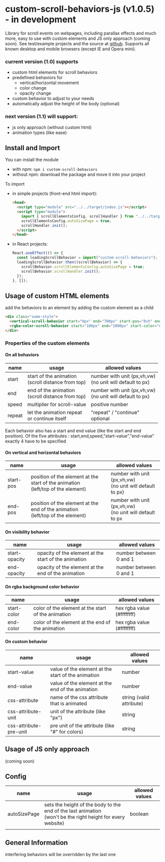 # custom-scroll-behaviors-js (v1.0.5) - in development

Library for scroll events on webpages, including parallax effects and much more, easy to use with custom elements and JS only approach (coming soon).
See test/example projects and the source at [github]().
Supports all known desktop and mobile browsers (except IE and Opera mini).

### current version (1.0) supports

- custom html elements for scroll behaviors
- predefined behaviors for
  - vertical/horizontal movement
  - color change
  - opacity change
- custom behavior to adjust to your needs
- automatically adjust the height of the body (optional)

### next version (1.1) will support:

- js only approach (without custom html)
- animation types (like ease)

## Install and Import

You can install the module

- with npm: `npm i custom-scroll-behaviors`
- without npm: download the package and move it into your project

To import

- in simple projects (front-end html import):

  ```html
  <head>
    <script type="module" src="../../target/index.js"></script>
    <script type="module">
      import { scrollElementsConfig, scrollHandler } from "../../target/index.js";
      scrollElementsConfig.autoSizePage = true;
      scrollHandler.init();
    </script>
  </head>
  ```

- in React projects:

  ```typescript
  React.useEffect(() => {
    const loadingScrollBehavior = import("custom-scroll-behaviors");
    loadingScrollBehavior.then((scrollBehavior) => {
      scrollBehavior.scrollElementsConfig.autoSizePage = true;
      scrollBehavior.scrollHandler.init();
    });
  }, []);
  ```

## Usage of custom HTML elements

add the behaviors to an element by adding the custom element as a child

```html
<div class="some-style">
  <vertical-scroll-behavior start="0px" end="700px" start-pos="0vh" end-pos="90vh"></vertical-scroll-behavior>
  <rgba-color-scroll-behavior start="100px" end="1000px" start-color="#ff0000ff" end-color="#0000ffff"> </rgba-color-scroll-behavior>
</div>
```

### Properties of the custom elements

#### On all behaviors

| name   | usage                                                  | allowed values                                                |
| ------ | ------------------------------------------------------ | ------------------------------------------------------------- |
| start  | start of the animation<br />(scroll distance from top) | number with unit (px,vh,vw)<br />(no unit will default to px) |
| end    | end of the animation<br />(scroll distance from top)   | number with unit (px,vh,vw)<br />(no unit will default to px) |
| speed  | multiplier for scroll-value                            | positive number                                               |
| repeat | let the animation repeat<br />or continue itself       | "repeat" / "continue"<br />optional                           |

Each behavior also has a start and end value (like the start and end position).
Of the five attributes : start,end,speed,"start-value","end-value" exactly 4 have to be specified

#### On vertical and horizontal behaviors

| name      | usage                                                                                | allowed values                                                |
| --------- | ------------------------------------------------------------------------------------ | ------------------------------------------------------------- |
| start-pos | position of the element at the start of the animation<br />(left/top of the element) | number with unit (px,vh,vw)<br />(no unit will default to px) |
| end-pos   | position of the element at the end of the animation<br />(left/top of the element)   | number with unit (px,vh,vw)<br />(no unit will default to px  |

#### On visibility behavior

| name          | usage                                                | allowed values         |
| ------------- | ---------------------------------------------------- | ---------------------- |
| start-opacity | opacity of the element at the start of the animation | number between 0 and 1 |
| end-opacity   | opacity of the element at the end of the animation   | number between 0 and 1 |

#### On rgba background color behavior

| name        | usage                                              | allowed values             |
| ----------- | -------------------------------------------------- | -------------------------- |
| start-color | color of the element at the start of the animation | hex rgba value (#ffffffff) |
| end-color   | color of the element at the end of the animation   | hex rgba value (#ffffffff) |

#### On custom behavior

| name                   | usage                                              | allowed values           |
| ---------------------- | -------------------------------------------------- | ------------------------ |
| start-value            | value of the element at the start of the animation | number                   |
| end-value              | value of the element at the end of the animation   | number                   |
| css-attribute          | name of the css attribute that is animated         | string (valid attribute) |
| css-attribute-unit     | unit of the attribute (like "px")                  | string                   |
| css-attribute-pre-unit | pre unit of the attribute (like "#" for colors)    | string                   |

## Usage of JS only approach

(coming soon)

## Config

| name         | usage                                                                                                           | allowed values |
| ------------ | --------------------------------------------------------------------------------------------------------------- | -------------- |
| autoSizePage | sets the height of the body to the end of the last animation<br />(won't be the right height for every website) | boolean        |
|              |                                                                                                                 |                |

## General Information

interfering behaviors will be overridden by the last one
